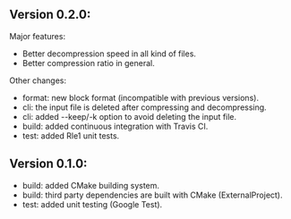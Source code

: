 Version 0.2.0:
--------------
Major features:
* Better decompression speed in all kind of files.
* Better compression ratio in general.

Other changes:
* format: new block format (incompatible with previous versions).
* cli: the input file is deleted after compressing and decompressing.
* cli: added --keep/-k option to avoid deleting the input file.
* build: added continuous integration with Travis CI.
* test: added Rle1 unit tests.

Version 0.1.0:
--------------
* build: added CMake building system.
* build: third party dependencies are built with CMake (ExternalProject).
* test: added unit testing (Google Test).

